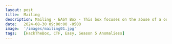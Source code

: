 ```yaml
---
layout: post
title:  Mailing
description: Mailing - EASY Box - This box focuses on the abuse of a outlook CVE to gain the foothold followed up with Libre Office Explotation to gain admin access to dump hashes for a local admin user for root.
date:   2024-08-30 09:00:00 -0500
image:  '/images/mailing01.jpg'
tags:   [HackTheBox, CTF, Easy, Season 5 Anomaliess]
---
```

# 